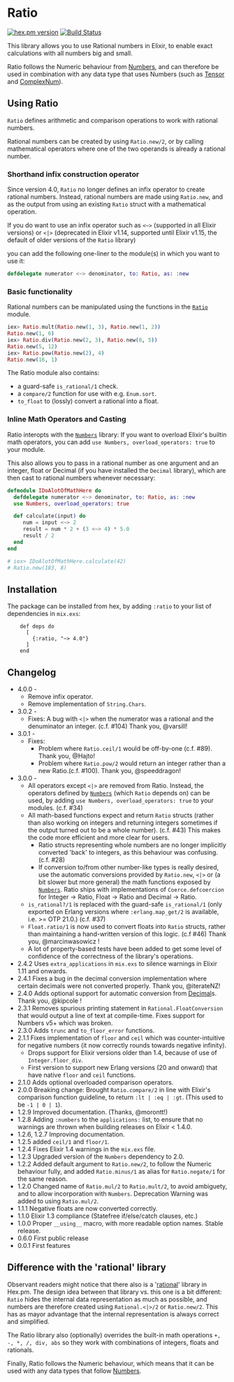 # Ratio


[![hex.pm version](https://img.shields.io/hexpm/v/ratio.svg)](https://hex.pm/packages/ratio)
[![Build Status](https://travis-ci.org/Qqwy/elixir-rational.svg?branch=master)](https://travis-ci.org/Qqwy/elixir-rational)


This library allows you to use Rational numbers in Elixir, to enable exact calculations with all numbers big and small.

Ratio follows the Numeric behaviour from [Numbers](https://github.com/Qqwy/elixir_number), and can therefore be used in combination with any data type that uses Numbers (such as [Tensor](https://hex.pm/packages/tensor) and [ComplexNum](https://github.com/Qqwy/elixir_complex_num)).

## Using Ratio

`Ratio` defines arithmetic and comparison operations to work with rational numbers.

Rational numbers can be created by using `Ratio.new/2`,
or by calling mathematical operators where one of the two operands is already a rational number.


### Shorthand infix construction operator

Since version 4.0, `Ratio` no longer defines an infix operator to create rational numbers.
Instead, rational numbers are made using `Ratio.new`,
and as the output from using an existing `Ratio` struct with a mathematical operation.

If you do want to use an infix operator such as
`<~>` (supported in all Elixir versions)
or `<|>` (deprecated in Elixir v1.14, supported until Elixir v1.15, the default of older versions of the `Ratio` library)

you can add the following one-liner to the module(s) in which you want to use it:

```elixir
defdelegate numerator <~> denominator, to: Ratio, as: :new
```

### Basic functionality

Rational numbers can be manipulated using the functions in the [`Ratio`](https://hexdocs.pm/ratio/Ratio.html) module.

```elixir
iex> Ratio.mult(Ratio.new(1, 3), Ratio.new(1, 2))
Ratio.new(1, 6)
iex> Ratio.div(Ratio.new(2, 3), Ratio.new(8, 5))
Ratio.new(5, 12)
iex> Ratio.pow(Ratio.new(2), 4)
Ratio.new(16, 1)
```

The Ratio module also contains:
- a guard-safe `is_rational/1` check.
- a `compare/2` function for use with e.g. `Enum.sort`.
- `to_float` to (lossly) convert a rational into a float.

### Inline Math Operators and Casting

Ratio interopts with the [`Numbers`](https://github.com/Qqwy/elixir-number) library:
If you want to overload Elixir's builtin math operators, 
you can add `use Numbers, overload_operators: true` to your module.

This also allows you to pass in a rational number as one argument
and an integer, float or Decimal (if you have installed the `Decimal` library),
which are then cast to rational numbers whenever necessary:

``` elixir
defmodule IDoAlotOfMathHere do
  defdelegate numerator <~> denominator, to: Ratio, as: :new
  use Numbers, overload_operators: true

  def calculate(input) do
     num = input <~> 2
     result = num * 2 + (3 <~> 4) * 5.0
     result / 2
  end
end

# iex> IDoAlotOfMathHere.calculate(42)
# Ratio.new(183, 8)
```


## Installation

  The package can be installed from hex, by adding `:ratio` to your list of dependencies in `mix.exs`:

        def deps do
          [
            {:ratio, "~> 4.0"}
          ]
        end



## Changelog
- 4.0.0 - 
  - Remove infix operator.
  - Remove implementation of `String.Chars`.
- 3.0.2 - 
  - Fixes: A bug with `<|>` when the numerator was a rational and the denuminator an integer. (c.f. #104) Thank you, @varsill!
- 3.0.1 -
  - Fixes:
    - Problem where `Ratio.ceil/1` would be off-by-one (c.f. #89). Thank you, @Hajto!
    - Problem where `Ratio.pow/2` would return an integer rather than a new Ratio.(c.f. #100). Thank you, @speeddragon!
- 3.0.0 - 
  - All operators except `<|>` are removed from Ratio. Instead, the operators defined by [`Numbers`](https://github.com/Qqwy/elixir-number) (which `Ratio` depends on) can be used, by adding `use Numbers, overload_operators: true` to your modules. (c.f. #34)
  - All math-based functions expect and return `Ratio` structs (rather than also working on integers and returning integers sometimes if the output turned out to be a whole number).  (c.f. #43)
    This makes the code more efficient and more clear for users.
    - Ratio structs representing whole numbers are no longer implicitly converted 'back' to integers, as this behaviour was confusing. (c.f. #28)
    - If conversion to/from other number-like types is really desired, 
      use the automatic conversions provided by `Ratio.new`, `<|>` 
      or (a bit slower but more general) the math functions exposed by [`Numbers`](https://github.com/Qqwy/elixir-number).
      Ratio ships with implementations of `Coerce.defcoercion` for Integer -> Ratio, Float -> Ratio and Decimal -> Ratio.
  - `is_rational?/1` is replaced with the guard-safe `is_rational/1` (only exported on Erlang versions where `:erlang.map_get/2` is available, i.e. >= OTP 21.0.) (c.f. #37)
  - `Float.ratio/1` is now used to convert floats into `Ratio` structs, rather than maintaining a hand-written version of this logic. (c.f #46) Thank you, @marcinwasowicz !
  - A lot of property-based tests have been added to get some level of confidence of the correctness of the library's operations.
- 2.4.2 Uses `extra_applications` in `mix.exs` to silence warnings in Elixir 1.11 and onwards.
- 2.4.1 Fixes a bug in the decimal conversion implementation where certain decimals were not converted properly. Thank you, @iterateNZ!
- 2.4.0 Adds optional support for automatic conversion from [Decimal](https://github.com/ericmj/decimal)s. Thank you, @kipcole !
- 2.3.1 Removes spurious printing statement in `Rational.FloatConversion` that would output a line of text at compile-time. Fixes support for Numbers v5+ which was broken.
- 2.3.0 Adds `trunc` and `to_floor_error` functions.
- 2.1.1 Fixes implementation of `floor` and `ceil` which was counter-intuitive for negative numbers (it now correctly rounds towards negative infinity). 
  - Drops support for Elixir versions older than 1.4, because of use of `Integer.floor_div`.
  - First version to support new Erlang versions (20 and onward) that have native `floor` and `ceil` functions.
- 2.1.0 Adds optional overloaded comparison operators.
- 2.0.0 Breaking change: Brought `Ratio.compare/2` in line with Elixir's comparison function guideline, to return `:lt | :eq | :gt`. (This used to be `-1 | 0 | 1`).
- 1.2.9 Improved documentation. (Thanks, @morontt!)
- 1.2.8 Adding `:numbers` to the `applications:` list, to ensure that no warnings are thrown when building releases on Elixir < 1.4.0.
- 1.2.6, 1.2.7 Improving documentation.
- 1.2.5 added `ceil/1` and `floor/1`.
- 1.2.4 Fixes Elixir 1.4 warnings in the `mix.exs` file.
- 1.2.3 Upgraded version of the `Numbers` dependency to 2.0.
- 1.2.2 Added default argument to `Ratio.new/2`, to follow the Numeric behaviour fully, and added `Ratio.minus/1` as alias for `Ratio.negate/1` for the same reason.
- 1.2.0 Changed name of `Ratio.mul/2` to `Ratio.mult/2`, to avoid ambiguety, and to allow incorporation with `Numbers`. Deprecation Warning was added to using `Ratio.mul/2`.
- 1.1.1 Negative floats are now converted correctly.
- 1.1.0 Elixir 1.3 compliance (Statefree if/else/catch clauses, etc.)
- 1.0.0 Proper `__using__` macro, with more readable option names. Stable release.
- 0.6.0 First public release
- 0.0.1 First features


## Difference with the 'rational' library

Observant readers might notice that there also is a '[rational](https://hex.pm/packages/rational)' library in Hex.pm. The design idea between that library vs. this one is a bit different: `Ratio` hides the internal data representation as much as possible, and numbers are therefore created using `Rational.<|>/2` or `Ratio.new/2`. This has as mayor advantage that the internal representation is always correct and simplified.

The Ratio library also (optionally) overrides the built-in math operations `+, -, *, /, div, abs` so they work with combinations of integers, floats and rationals.

Finally, Ratio follows the Numeric behaviour, which means that it can be used with any data types that follow [Numbers](https://github.com/Qqwy/elixir_number).
